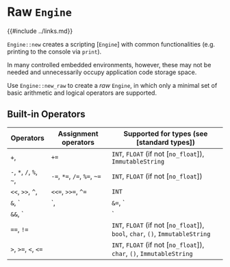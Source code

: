 
Raw `Engine`
===========

{{#include ../links.md}}

`Engine::new` creates a scripting [`Engine`] with common functionalities (e.g. printing to the console via `print`).

In many controlled embedded environments, however, these may not be needed and unnecessarily occupy
application code storage space.

Use `Engine::new_raw` to create a _raw_ `Engine`, in which only a minimal set of
basic arithmetic and logical operators are supported.

Built-in Operators
------------------

| Operators                | Assignment operators         | Supported for types (see [standard types])                                    |
| ------------------------ | ---------------------------- | ----------------------------------------------------------------------------- |
| `+`,                     | `+=`                         | `INT`, `FLOAT` (if not [`no_float`]), `ImmutableString`                       |
| `-`, `*`, `/`, `%`, `~`, | `-=`, `*=`, `/=`, `%=`, `~=` | `INT`, `FLOAT` (if not [`no_float`])                                          |
| `<<`, `>>`, `^`,         | `<<=`, `>>=`, `^=`           | `INT`                                                                         |
| `&`, `|`,                | `&=`, `|=`                   | `INT`, `bool`                                                                 |
| `&&`, `||`               |                              | `bool`                                                                        |
| `==`, `!=`               |                              | `INT`, `FLOAT` (if not [`no_float`]), `bool`, `char`, `()`, `ImmutableString` |
| `>`, `>=`, `<`, `<=`     |                              | `INT`, `FLOAT` (if not [`no_float`]), `char`, `()`, `ImmutableString`         |
